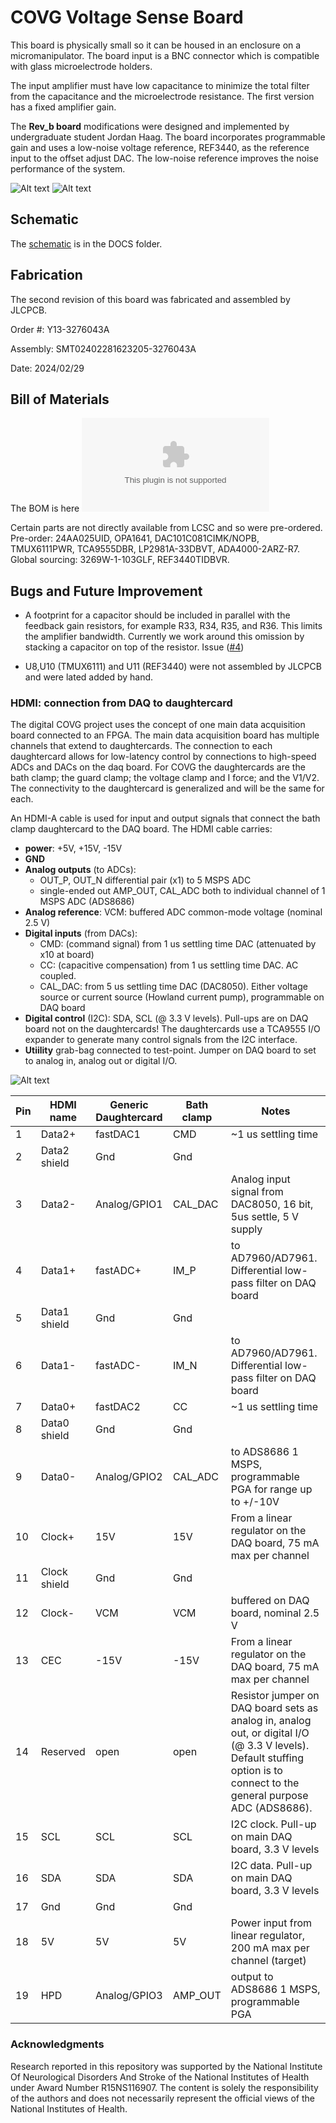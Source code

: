 # COVG Voltage Sense Board

This board is physically small so it can be housed in an enclosure on a micromanipulator. The board input is a BNC connector which is compatible with glass microelectrode holders. 

The input amplifier must have low capacitance to minimize the total filter from the capacitance and the microelectrode resistance. The first version has a fixed amplifier gain. 

The **Rev_b board** modifications were designed and implemented by undergraduate student Jordan Haag. The board incorporates programmable gain and uses a low-noise voltage reference, REF3440, as the reference input to the offset adjust DAC. The low-noise reference improves the noise performance of the system. 

![Alt text](docs/voltage_sense_3d_top.png)
![Alt text](docs/voltage_sense_3d_bottom.png)

## Schematic
The [schematic](docs/voltage_sense.pdf) is in the DOCS folder.

## Fabrication
The second revision of this board was fabricated and assembled by JLCPCB. 

Order #: Y13-3276043A 

Assembly: SMT02402281623205-3276043A

Date: 2024/02/29

## Bill of Materials

The BOM is here ![JLCPCB assembly BOM](jlcpcb/production_files/BOM-voltage_sense.csv) 

Certain parts are not directly available from LCSC and so were pre-ordered. Pre-order: 24AA025UID, OPA1641,
DAC101C081CIMK/NOPB, TMUX6111PWR, TCA9555DBR, LP2981A-33DBVT, ADA4000-2ARZ-R7. Global sourcing: 3269W-1-103GLF, REF3440TIDBVR.

## Bugs and Future Improvement

* A footprint for a capacitor should be included in parallel with the feedback gain resistors, for example R33, R34, R35, and R36. This limits the amplifier bandwidth. Currently we work around this omission by stacking a capacitor on top of the resistor. Issue ([#4][i4])

[i4]: https://github.com/lucask07/covg_voltage_sense/issues/4

* U8,U10 (TMUX6111) and U11 (REF3440) were not assembled by JLCPCB and were lated added by hand.


### HDMI: connection from DAQ to daughtercard 

The digital COVG project uses the concept of one main data acquisition board connected to an FPGA. The main data acquisition board has multiple channels that extend to daughtercards. The connection to each daughtercard allows for low-latency control by connections to high-speed ADCs and DACs on the daq board. For COVG the daughtercards are the bath clamp; the guard clamp; the voltage clamp and I force; and the V1/V2. The connectivity to the daughtercard is generalized and will be the same for each. 

An HDMI-A cable is used for input and output signals that connect the bath clamp daughtercard to the DAQ board. The HDMI cable carries:

- **power**: +5V, +15V, -15V
- **GND** 
- **Analog outputs** (to ADCs): 
	- OUT\_P, OUT\_N differential pair (x1) to 5 MSPS ADC 
	- single-ended out AMP\_OUT, CAL\_ADC both to individual channel of 1 MSPS ADC (ADS8686) 
- **Analog reference**: VCM: buffered ADC common-mode voltage (nominal 2.5 V)
- **Digital inputs** (from DACs): 
	- CMD: (command signal) from 1 us settling time DAC (attenuated by x10 at board)
	- CC: (capacitive compensation) from 1 us settling time DAC. AC coupled. 
	- CAL_DAC: from 5 us settling time DAC (DAC8050). Either voltage source or current source (Howland current pump), programmable on DAQ board
- **Digital control** (I2C): SDA, SCL (@ 3.3 V levels). Pull-ups are on DAQ board not on the daughtercards! The daughtercards use a TCA9555 I/O expander to generate many control signals from the I2C interface. 
- **Utiility** grab-bag connected to test-point. Jumper on DAQ board to set to analog in, analog out or digital I/O.


![Alt text](docs/hdmi.png)


| Pin | HDMI name    | Generic Daughtercard     | Bath clamp | Notes  |
|-----|--------------|--------------|------------|---------------------------------------------------------------------------|
| 1   | Data2+       | fastDAC1     | CMD        | ~1 us settling time                      |
| 2   | Data2 shield | Gnd          | Gnd        |                                                                           |
| 3   | Data2-       | Analog/GPIO1 | CAL_DAC    | Analog input signal from DAC8050, 16 bit, 5us settle, 5 V supply                                                                         |
| 4   | Data1+       | fastADC+     | IM_P       | to AD7960/AD7961. Differential low-pass filter on DAQ board                                                                          |
| 5   | Data1 shield | Gnd          | Gnd        |                                                                           |
| 6   | Data1-       | fastADC-     | IM_N       | to AD7960/AD7961. Differential low-pass filter on DAQ board                                                                          |
| 7   | Data0+       | fastDAC2     | CC         | ~1 us settling time                                                                          |
| 8   | Data0 shield | Gnd          | Gnd        |                                                                           |
| 9   | Data0-       | Analog/GPIO2 | CAL_ADC    | to ADS8686 1 MSPS, programmable PGA for range up to +/-10V                                                           |
| 10  | Clock+       | 15V          | 15V        | From a linear regulator on the DAQ board, 75 mA max per channel                                                                         |
| 11  | Clock shield | Gnd          | Gnd        |                                                                           |
| 12  | Clock-       | VCM          | VCM        | buffered on DAQ board, nominal 2.5 V                                                                          |
| 13  | CEC          | -15V         | -15V       | From a linear regulator on the DAQ board, 75 mA max per channel                             |
| 14  | Reserved     | open         | open       | Resistor jumper on DAQ board sets as analog in, analog out, or digital I/O (@ 3.3 V levels). Default stuffing option is to connect to the general purpose ADC (ADS8686). |
| 15  | SCL          | SCL          | SCL        | I2C clock. Pull-up on main DAQ board, 3.3 V levels                |
| 16  | SDA          | SDA          | SDA        | I2C data. Pull-up on main DAQ board, 3.3 V levels                 |
| 17  | Gnd          | Gnd          | Gnd        |                                                                           |
| 18  | 5V           | 5V           | 5V         | Power input from linear regulator, 200 mA max per channel (target)  |
| 19  | HPD          | Analog/GPIO3 | AMP_OUT    | output to ADS8686 1 MSPS, programmable PGA                        |



### Acknowledgments


Research reported in this repository was supported by the National Institute Of Neurological Disorders And Stroke of the National Institutes of Health under Award Number R15NS116907. The content is solely the responsibility of the authors and does not necessarily represent the official views of the National Institutes of Health.

